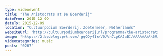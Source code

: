 ```yaml
---
type: videoevent
title: "The Aristocrats at De Boerderij"
dateFrom: 2015-12-09
dateTo: 2015-12-09
location: "Cultuurpodium Boerderij, Zoetermeer, Netherlands"
websiteUrl: "http://cultuurpodiumboerderij.nl/programma/the-aristocrats-2/"
image: "https://2.bp.blogspot.com/-gqODy41rxV0/Vn7LgKAJaBI/AAAAAAAAk8M/eU2egTbUn-Q/s1600/20151209_222003.picasaweb.jpg"
videocategories: music
posts: "0267"
---
```

